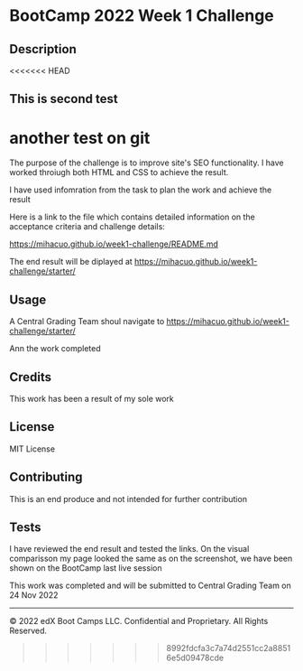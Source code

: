 # BootCamp 2022 Week 1 Challenge

## Description 

<<<<<<< HEAD
## This is second test


another test on git
=======
The purpose of the challenge is to improve site's SEO functionality. I have worked throiugh both HTML and CSS to achieve the result.

I have used infomration from the task to plan the work and achieve the result

Here is a link to the file which contains detailed information on the acceptance criteria and challenge details:

https://mihacuo.github.io/week1-challenge/README.md


The end result will be diplayed at
https://mihacuo.github.io/week1-challenge/starter/


## Usage 

A Central Grading Team shoul navigate to 
https://mihacuo.github.io/week1-challenge/starter/

Ann the work completed


## Credits

This work has been a result of my sole work

## License

MIT License


## Contributing

This is an end produce and not intended for further contribution

## Tests

I have reviewed the end result and tested the links. On the visual comparisson my page looked the same as on the screenshot, we have been shown on the BootCamp last live session

This work was completed and will be submitted to Central Grading Team on 24 Nov 2022

---

© 2022 edX Boot Camps LLC. Confidential and Proprietary. All Rights Reserved.
>>>>>>> 8992fdcfa3c7a74d2551cc2a88516e5d09478cde
